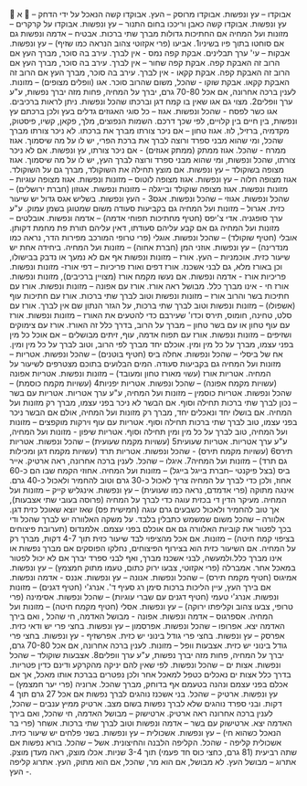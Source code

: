  א 
אבוקדו – עץ ונפשות.
אבוקדו מרוסק – העץ.
אבוקדו קשה הנאכל על ידי הדחק – עץ ונפשות.
אבוקדו קשה כאבן וריככו בחום התנור – עץ ונפשות.
אבוקדו על קרקרים – מזונות ועל המחיה אם החתיכות גדולות מברך שתי ברכות.
אבטיח – אדמה ונפשות גם אם סוחטו בתוך פיו בשיניו1. 
אביעו (פרי אקזוטי צהוב הנראה כמו שזיף) – עץ ונפשות.
אבקות – עי' ערך תבלינים.
אבקת קפה נמס - אין לברך. עירב בה סוכר, מברך העץ אם הרוב זה האבקת קפה.
אבקת קפה שחור – אין לברך. עירב בה סוכר, מברך העץ אם הרוב זה האבקת קפה.
אבקת קקאו - אין לברך. עירב בה סוכר, מברך העץ אם הרוב זה האבקת קקאו.
אבקת שוקו - שהכל, משום שהרוב סוכר.
אגו (וופלים מצופים) – מזונות. לענין ברכה אחרונה, אם אכל 70-80 גרם, יברך על המחיה, פחות מזה יברך נפשות, ע"ע ערך וופלים2. מצוי גם אגו שאין בו קמח דגן וברכתו שהכל ונפשות. ניתן לראות ברכיבים. 
אגו כשר לפסח - שהכל ונפשות.
אגוז – כל סוגי האגוזים גדלים בעץ ולכן ברכתם עץ ונפשות, בין חיים בין קלויים, לפי שכך דרכם. השמות הנפוצים, מלך, פקאן, קשיו, פיסטוק, מקדמיה, ברזיל, לוז. 
אגוז טחון – אם ניכר צורתו מברך את ברכתו. לא ניכר צורתו מברך שהכל, ומי שהוא מבני ספרד ורוצה לברך את ברכת הפרי, יש לו על מה שיסמוך. 
אגוז ממרח - שהכל. 
אגוז ממתק (ממתק אגוזים) - אם ניכר צורתו, עץ ונפשות. אם לא ניכר צורתו, שהכל ונפשות, ומי שהוא מבני ספרד ורוצה לברך העץ, יש לו על מה שיסמוך. 
אגוז מצופה בשוקולד – עץ ונפשות. אם מוצץ תחילה את השוקולד, מברך גם על השוקולד.
אגוז מצופה חלוה – עץ ונפשות. 
אגוז מצופה לוטוס – מזונות ונפשות. 
אגוז מצופה עוגיות – מזונות ונפשות. 
אגוז מצופה שוקולד ובייגלה – מזונות ונפשות. 
אגוזון (חברת ירושלים) – שהכל ונפשות.
אגוזי – שהכל ונפשות.
אגס3 - העץ ונפשות. בשליש אגס גדול יש שיעור כזית.
אגרול – מזונות ועל המחיה גם בקביעות סעודה משום שמטוגן בשמן עמוק. ע"ע ערך סופגניה. 
אדי צ'יפס (חטיף מחתיכות תפוחי אדמה) – אדמה ונפשות.
אובלטים – מזונות ועל המחיה גם אם קבע עליהם סעודתו, דאין עליהם תורת פת מחמת דקותן.
אובלי (חטיף שוקולד) – שהכל ונפשות.
אוגלי (פרי טרופי המורכב מפירות הדר, נראה כמו מנדרינה) – עץ ונפשות.
אוזני המן (חברת אחוה) – מזונות ועל המחיה. ביחידה אחת יש שיעור כזית. 
אוכמניות – העץ.
אורז – מזונות ונפשות אף אם לא נמעך או נדבק בבישולו, וכן באורז מלא, גם לבני אשכנז.
אורז דפים ואורז פריכיות – דפי אורז- מזונות ונפשות. פריכיות אורז - אדמה ונפשות. אם נעשו מקמח אורז (מצויין ברכיבים), מזונות ונפשות. 
אורז חי - אינו מברך כלל. מבושל ראה אורז.
אורז עם אפונה – מזונות ונפשות.
אורז עם חתיכות בשר והרוב אורז – מזונות ונפשות וטוב לברך שתי ברכות.
אורז עם חתיכות עוף (אשפולו) – מזונות ונפשות וטוב לברך שתי ברכות, על הגזר הנתון שם אין לברך.
אורז עם סלט, טחינה, חומוס, תירס וכדו' שעירבם כדי להטעים את האורז – מזונות ונפשות.
אורז עם עוף טחון או עם בשר טחון – מברך על הרוב, בדרך כלל זה האורז.
אורז עם צימוקים ושזיפים – מזונות ונפשות.
אורז עם תפוח אדמה, עוף, זיתים מבושלים – אם אוכל כל מין בפני עצמו, מברך על כל מין ומין. אוכלם יחד מברך לפי הרוב, וטוב לברך על כל מין ומין. 
אח של ביסלי – שהכל ונפשות.
אחלה ביס (חטיף בוטנים) – שהכל ונפשות.
אטריות – מזונות ועל המחיה גם בקביעות סעודה. המים הבלועים בתוכם מצטרפים לשיעור על המחיה.
אטריות אורז (עשוי מאורז טחון ומעובד) – מזונות ונפשות.
אטריות אפונה (עשויות מקמח אפונה) – שהכל ונפשות.
אטריות יפניות4 (עשויות מקמח כוסמת) – שהכל ונפשות.
אטריות כוסמין – מזונות ועל המחיה, ע"ע ערך אטריות. 
אטריות עם בשר – נכון לברך שתי ברכות תחילה וסוף. אם הבשר לא ניכר בפני עצמו, מברך רק מזונות ועל המחיה. אם בושלו יחד ונאכלים יחד, מברך רק מזונות ועל המחיה, אולם אם הבשר ניכר בפני עצמו, טוב לברך שתי ברכות תחילה וסוף.
אטריות עם עוף וירקות מוקפצים – מזונות ועל המחיה, טוב לברך על כל מין ומין תחילה וסוף. 
אטריות שיפון - מזונות ועל המחיה, ע"ע ערך אטריות.
אטריות שעועית5 (עשויות מקמח שעועית) – שהכל ונפשות. 
אטריות תירס6 (עשויות מקמח תירס) - שהכל ונפשות. 
אטריות תרד (עשויות מקמח דגן ומכילות גם תרד) – מזונות ועל המחיה7.
איגלו – שהכל. לענין ברכה אחרונה, ראה ארטיק.
אייר ביס (בצל פיקנטי –חברת בייגל בייגל) – מזונות ועל המחיה. אחוזי הקמח שבו הם כ-60 אחוז, ולכן כדי לברך על המחיה צריך לאכול כ-30 גרם וטוב להחמיר ולאכול כ-40 גרם. 
אינגה מתוקה (פרי אדמדם, נראה כמו שעועית) – עץ ונפשות.
אינגליש קייק – מזונות ועל המחיה. מעיקר הדין די בכזית עוגה כדי לברך על המחיה (פרוסה בעובי שתי אצבעות), אך טוב להחמיר ולאכול כשבעים גרם עוגה (חמישית פס) שאז יוצא שאוכל כזית דגן. 
אלוורה – שהכל משום שמשמש כתבלין בלבד. על משקה האלוורה יש לברך שהכל ודי בכך לפטור את קוביות האלוורה גם אם אוכלם בפני עצמם.
אלמנדוס (תערובת פיצוחים בציפוי קמח חיטה) – מזונות. אם אכל מהציפוי לבד שיעור כזית תוך 4-7 דקות, מברך רק על המחיה. אם השיעור כזית הוא בצירוף הפיצוחים, נחלקו הפוסקים אם מברך נפשות או אינו מברך כלל.ולמעשה, לבני אשכנז מברך, ואף לבני ספרד יברך אם לא יכול לפטור במאכל אחר. 
אמברלה (פרי אקזוטי, צבעו ירוק כתום, טעמו מתוק חמצמץ) – עץ ונפשות.
אמיגוס (חטיף מקמח תירס) – שהכל ונפשות.
אנונה – עץ ונפשות.
אננס - אדמה ונפשות. אם בירך העץ, עיין הליכות ברכות סימן רג סעיף ד'.
אנרג'י (חטיף דגנים) – מזונות ונפשות. 
אנרג'י טעמי (חטיף דגנים עם שברי עוגיות) – שהכל ונפשות. 
אסימינה (פרי טרופי, צבעו צהוב וקליפתו ירוקה) – עץ ונפשות.
אסלי (חטיף מקמח חיטה) – מזונות ועל המחיה.
אספרגוס – אדמה ונפשות.
אפונה - מבושל האדמה, חי שהכל , ואם בירך האדמה יצא.
אפרופו – שהכל ונפשות.
אפרסמון – עץ ונפשות. בחצי פרי יש ודאי כזית.
אפרסק – עץ ונפשות. בחצי פרי גודל בינוני יש כזית.
אפרשזיף - עץ ונפשות. בחצי פרי גודל בינוני יש כזית.
אצבעות וופל – מזונות. לענין ברכה אחרונה, אם אכל 70-80 גרם, יברך על המחיה, פחות מזה יברך נפשות, ע"ע ערך וופלים8.
אצבעות שוקולד – שהכל ונפשות.
אצות ים – שהכל ונפשות. לפי שאין להם יניקה מהקרקע ודינם כדין פטריות. בדרך כלל אצות ים נאכלים כטפל למאכל אחר ולכן נפטרים בברכת אותו מאכל, אך אם אכלם בפני עצמם ונהנה בטעמם אף בדוחק, מברך שהכל.
ארוניה (פרי יער חמצמץ) – עץ ונפשות.
ארטיק – שהכל. בני אשכנז נוהגים לברך נפשות אם אכל 27 גרם תוך 4 דקות. ובני ספרד נוהגים שלא לברך נפשות בשום מצב.
ארטיק ממיץ ענבים – שהכל, לענין ברכה אחרונה ראה ארטיק. 
ארטישוק – מבושל האדמה, חי שהכל, ואם בירך האדמה יצא.
ארטישוק עם בשר – אדמה ונפשות וטוב לברך שתי ברכות.
אשחר (פרי בר הנאכל כשהוא חי) – עץ ונפשות.
אשכולית – עץ ונפשות. בשני פלחים יש שיעור כזית.
אשכולית קליפה - שהכל. הקליפה הלבנה והחיצונית. 
אשל – שהכל. בורא נפשות אם שתה רביעית (81 גרם, כחצי כוס חד פעמי) תוך 3-4 שניות. אכלו מוצק, ראה מעדן מוצק. 
אתרוג – מבושל העץ. לא מבושל, אם הוא מר, שהכל, אם הוא מתוק, העץ.
אתרוג קליפה - העץ. 